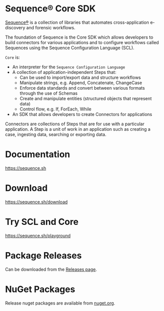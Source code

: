 # Sequence® Core SDK

[Sequence®](https://gitlab.com/sequence) is a collection of libraries
that automates cross-application e-discovery and forensic workflows.

The foundation of Sequence is the Core SDK which allows developers to
build connectors for various applications and to configure workflows
called Sequences using the Sequence Configuration Language (SCL).

`Core` is:

- An interpreter for the `Sequence Configuration Language`
- A collection of application-independent Steps that:
  - Can be used to import/export data and structure workflows
  - Manipulate strings, e.g. Append, Concatenate, ChangeCase
  - Enforce data standards and convert between various formats through the use of Schemas
  - Create and manipulate entities (structured objects that represent data)
  - Control flow, e.g. If, ForEach, While
- An SDK that allows developers to create Connectors for applications

Connectors are collections of Steps that are for use with
a particular application. A Step is a unit of work in an application
such as creating a case, ingesting data, searching or exporting data.

# Documentation

https://sequence.sh

# Download

https://sequence.sh/download

# Try SCL and Core

https://sequence.sh/playground

# Package Releases

Can be downloaded from the [Releases page](https://gitlab.com/sequence/core/-/releases).

# NuGet Packages

Release nuget packages are available from [nuget.org](https://www.nuget.org/profiles/Sequence).
